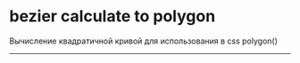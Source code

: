 # bezier calculate to polygon


Вычисление квадратичной кривой для использования в css
polygon()

---

